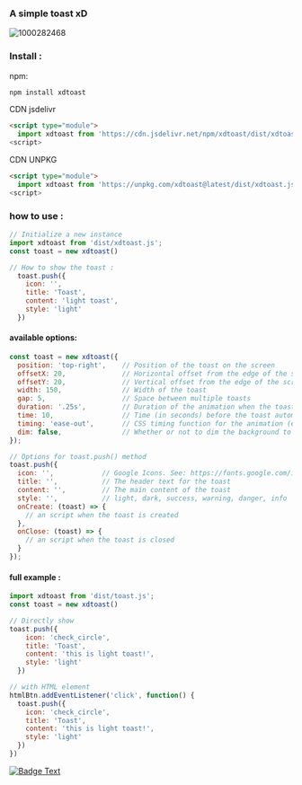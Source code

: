 ### A simple toast xD

![1000282468](https://github.com/user-attachments/assets/cffcb0c0-66a5-47ed-90ca-9faff6804fbb)


### Install :

npm:
```bash
npm install xdtoast
```

CDN jsdelivr
```html
<script type="module">
  import xdtoast from 'https://cdn.jsdelivr.net/npm/xdtoast/dist/xdtoast.js'
<script>
```

CDN UNPKG
```html
<script type="module">
  import xdtoast from 'https://unpkg.com/xdtoast@latest/dist/xdtoast.js'
<script>
```

### how to use : 
```javascript
// Initialize a new instance
import xdtoast from 'dist/xdtoast.js';
const toast = new xdtoast()

// How to show the toast :
  toast.push({
    icon: '',
    title: 'Toast',
    content: 'light toast',
    style: 'light'
  })
```

#### available options: 
```javascript
const toast = new xdtoast({
  position: 'top-right',    // Position of the toast on the screen
  offsetX: 20,              // Horizontal offset from the edge of the screen
  offsetY: 20,              // Vertical offset from the edge of the screen
  width: 150,               // Width of the toast
  gap: 5,                   // Space between multiple toasts
  duration: '.25s',         // Duration of the animation when the toast appears 
  time: 10,                 // Time (in seconds) before the toast automatically dismisses
  timing: 'ease-out',       // CSS timing function for the animation (e.g., ease, ease-in, ease-out, linear)
  dim: false,               // Whether or not to dim the background to old toast (true/false)
});

// Options for toast.push() method
toast.push({
  icon: '',            // Google Icons. See: https://fonts.google.com/icons
  title: '',           // The header text for the toast
  content: '',         // The main content of the toast
  style: '',           // light, dark, success, warning, danger, info
  onCreate: (toast) => {
    // an script when the toast is created
  },
  onClose: (toast) => {
    // an script when the toast is closed
  }
});
```

#### full example :
```javascript
import xdtoast from 'dist/toast.js';
const toast = new xdtoast()

// Directly show 
toast.push({
    icon: 'check_circle',
    title: 'Toast',
    content: 'this is light toast!',
    style: 'light'
  })

// with HTML element
htmlBtn.addEventListener('click', function() {
  toast.push({
    icon: 'check_circle',
    title: 'Toast',
    content: 'this is light toast!',
    style: 'light'
  })
})
```


[![Badge Text](https://img.shields.io/badge/donate_Saweria-E97627?style=for-the-badge)](https://saweria.co/mininxd)
